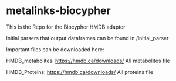 # metalinks-biocypher

This is the Repo for the Biocypher HMDB adapter

Initial parsers that output dataframes can be found in /initial_parser

Important files can be downloaded here:

HMDB_metabolites: https://hmdb.ca/downloads/ All metabolites file

HMDB_Proteins: https://hmdb.ca/downloads/ All proteins file
